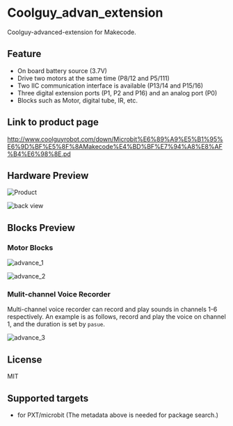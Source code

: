 # Coolguy_advan_extension

Coolguy-advanced-extension for Makecode.

## Feature

- On board battery source (3.7V)
- Drive two motors at the same time (P8/12 and P5/111)
- Two IIC communication interface is available (P13/14 and P15/16)
- Three digital extension ports (P1, P2 and P16) and an analog port (P0)
- Blocks such as Motor, digital tube, IR, etc. 

## Link to product page

http://www.coolguyrobot.com/down/Microbit%E6%89%A9%E5%B1%95%E6%9D%BF%E5%8F%8AMakecode%E4%BD%BF%E7%94%A8%E8%AF%B4%E6%98%8E.pd

## Hardware Preview

![Product](https://user-images.githubusercontent.com/45141802/98237469-e3f9eb80-1f9f-11eb-971e-f29950cf5374.png)

![back view](https://user-images.githubusercontent.com/45141802/98237479-ea886300-1f9f-11eb-9b50-ffff7823ad7e.jpg)

## Blocks Preview

### Motor Blocks

![advance_1]()

![advance_2]()



### Mulit-channel Voice Recorder

Multi-channel voice recorder can record and play sounds in channels 1-6 respectively. An example is as follows, record and play the voice on channel 1, and the duration is set by `pasue`.

![advance_3](https://user-images.githubusercontent.com/45141802/99064551-111e4d80-25e1-11eb-859f-0d6eacccfd46.png)

## License

MIT

## Supported targets

* for PXT/microbit (The metadata above is needed for package search.)


